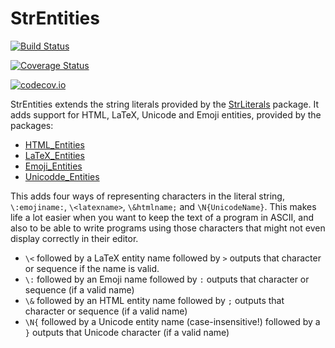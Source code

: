 # StrEntities

[![Build Status](https://travis-ci.org/JuliaString/StrEntities.jl.svg?branch=master)](https://travis-ci.org/JuliaString/StrEntities.jl)

[![Coverage Status](https://coveralls.io/repos/github/JuliaString/StrEntities.jl/badge.svg?branch=master)](https://coveralls.io/github/JuliaString/StrEntities.jl?branch=master)

[![codecov.io](http://codecov.io/github/JuliaString/StrEntities.jl/coverage.svg?branch=master)](http://codecov.io/github/JuliaString/StrEntities.jl?branch=master)

StrEntities extends the string literals provided by the [StrLiterals](https://github.com/JuliaString/StrLiterals.jl) package.
It adds support for HTML, LaTeX, Unicode and Emoji entities, provided by the packages:
* [HTML_Entities](https://github.com/JuliaString/HTML_Entities.jl)
* [LaTeX_Entities](https://github.com/JuliaString/LaTeX_Entities.jl)
* [Emoji_Entities](https://github.com/JuliaString/Emoji_Entities.jl)
* [Unicodde_Entities](https://github.com/JuliaString/Unicode_Entities.jl)

This adds four ways of representing characters in the literal string,
`\:emojiname:`, `\<latexname>`, `\&htmlname;` and `\N{UnicodeName}`.
This makes life a lot easier when you want to keep the text of a program in ASCII, and
also to be able to write programs using those characters that might not even display
correctly in their editor.

* `\<` followed by a LaTeX entity name followed by `>` outputs that character or sequence if the name is valid.
* `\:` followed by an Emoji name followed by `:` outputs that character or sequence (if a valid name)
* `\&` followed by an HTML entity name followed by `;` outputs that character or sequence (if a valid name)
* `\N{` followed by a Unicode entity name (case-insensitive!) followed by a `}` outputs that Unicode character (if a valid name)
